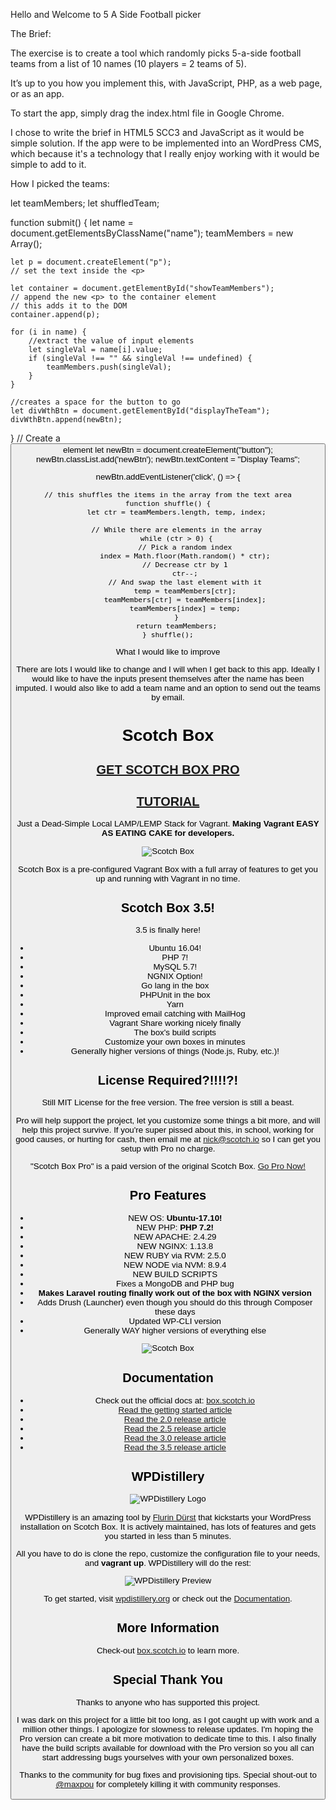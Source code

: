 Hello and Welcome to 5 A Side Football picker

The Brief:

The exercise is to create a tool which randomly picks 5-a-side football teams from a list of 10 names (10 players = 2 teams of 5).

It’s up to you how you implement this, with JavaScript, PHP, as a web page, or as an app.

To start the app, simply drag the index.html file in Google Chrome.


I chose to write the brief in HTML5 SCC3 and JavaScript as it would be simple solution. If the app were to be implemented into an WordPress CMS, which 
 because it's a technology that I really enjoy working with it would be simple to add to it.


How I picked the teams:


let teamMembers;
let shuffledTeam;

function submit() {
    let name = document.getElementsByClassName("name");
    teamMembers = new Array();


    let p = document.createElement("p");
    // set the text inside the <p> 

    let container = document.getElementById("showTeamMembers");
    // append the new <p> to the container element
    // this adds it to the DOM
    container.append(p);

    for (i in name) {
        //extract the value of input elements
        let singleVal = name[i].value;
        if (singleVal !== "" && singleVal !== undefined) {
            teamMembers.push(singleVal);
        }
    }

    //creates a space for the button to go 
    let divWthBtn = document.getElementById("displayTheTeam");
    divWthBtn.append(newBtn);

}
// Create a <button> element
let newBtn = document.createElement("button");
newBtn.classList.add('newBtn');
newBtn.textContent = "Display Teams";

newBtn.addEventListener('click', () => {


    // this shuffles the items in the array from the text area
    function shuffle() {
        let ctr = teamMembers.length, temp, index;

        // While there are elements in the array
        while (ctr > 0) {
            // Pick a random index
            index = Math.floor(Math.random() * ctr);
            // Decrease ctr by 1
            ctr--;
            // And swap the last element with it
            temp = teamMembers[ctr];
            teamMembers[ctr] = teamMembers[index];
            teamMembers[index] = temp;
        }
        return teamMembers;
    } shuffle();



What I would like to improve

There are lots I would like to change and I will when I get back to this app. Ideally I would like to have the inputs present themselves after the name has been imputed.
I would also like to add a team name and an option to send out the teams by email.






# Scotch Box

## [GET SCOTCH BOX PRO](https://box.scotch.io/pro)

## [TUTORIAL](https://box.scotch.io)

Just a Dead-Simple Local LAMP/LEMP Stack for Vagrant. **Making Vagrant EASY AS EATING CAKE for developers.**

![Scotch Box](https://box.scotch.io/img/pro-banner.png)

Scotch Box is a pre-configured Vagrant Box with a full array of features to get you up and running with Vagrant in no time.


## Scotch Box 3.5!

3.5 is finally here!

* Ubuntu 16.04!
* PHP 7!
* MySQL 5.7!
* NGNIX Option!
* Go lang in the box
* PHPUnit in the box
* Yarn
* Improved email catching with MailHog
* Vagrant Share working nicely finally
* The box's build scripts
* Customize your own boxes in minutes
* Generally higher versions of things (Node.js, Ruby, etc.)!


## License Required?!!!!?!

Still MIT License for the free version. The free version is still a beast.

Pro will help support the project, let you customize some things a bit more, and will help this project survive. If you're super pissed about this, in school, working for good causes, or hurting for cash, then email me at nick@scotch.io so I can get you setup with Pro no charge.

"Scotch Box Pro" is a paid version of the original Scotch Box. [Go Pro Now!](https://box.scotch.io/pro)


## Pro Features

* NEW OS: **Ubuntu-17.10!**
* NEW PHP: **PHP 7.2!**
* NEW APACHE: 2.4.29
* NEW NGINX: 1.13.8
* NEW RUBY via RVM: 2.5.0
* NEW NODE via NVM: 8.9.4
* NEW BUILD SCRIPTS
* Fixes a MongoDB and PHP bug
* **Makes Laravel routing finally work out of the box with NGINX version**
* Adds Drush (Launcher) even though you should do this through Composer these days
* Updated WP-CLI version
* Generally WAY higher versions of everything else

![Scotch Box](https://box.scotch.io/img/terminal.png)

## Documentation

* Check out the official docs at: [box.scotch.io](https://box.scotch.io)
* [Read the getting started article](https://scotch.io/bar-talk/introducing-scotch-box-a-vagrant-lamp-stack-that-just-works)
* [Read the 2.0 release article](https://scotch.io/bar-talk/announcing-scotch-box-2-0-our-dead-simple-vagrant-lamp-stack-improved)
* [Read the 2.5 release article](https://scotch.io/bar-talk/announcing-scotch-box-2-5)
* [Read the 3.0 release article](https://scotch.io/bar-talk/announcing-scotch-box-30-and-scotch-box-pro)
* [Read the 3.5 release article](https://scotch.io/bar-talk/announcing-scotch-box-v35-and-scotch-box-pro-v15-the-big-switcheroo)



## WPDistillery

![WPDistillery Logo](http://files.flurinduerst.ch/wpdistillery/wpdistillery_bright.png)

WPDistillery is an amazing tool by [Flurin Dürst](https://twitter.com/flurinduerst) that kickstarts your WordPress installation on Scotch Box. It is actively maintained, has lots of features and gets you started in less than 5 minutes.

All you have to do is clone the repo, customize the configuration file to your needs, and <b>vagrant up</b>. WPDistillery will do the rest:

![WPDistillery Preview](http://files.flurinduerst.ch/wpdistillery/wpdistillery_terminal_small.png)

To get started, visit [wpdistillery.org](https://wpdistillery.org) or check out the [Documentation](https://github.com/flurinduerst/WPDistillery).


## More Information

Check-out [box.scotch.io](https://box.scotch.io) to learn more.




## Special Thank You

Thanks to anyone who has supported this project.

I was dark on this project for a little bit too long, as I got caught up with work and a million other things. I apologize for slowness to release updates. I'm hoping the Pro version can create a bit more motivation to dedicate time to this. I also finally have the build scripts available for download with the Pro version so you all can start addressing bugs yourselves with your own personalized boxes.

Thanks to the community for bug fixes and provisioning tips. Special shout-out to [@maxpou](https://github.com/maxpou) for completely killing it with community responses. 
